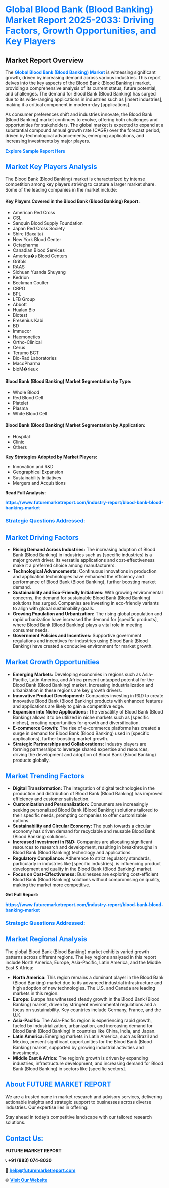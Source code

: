 <h1 style="color: #007BFF;">Global Blood Bank (Blood Banking) Market Report 2025-2033: Driving Factors, Growth Opportunities, and Key Players</h1>

<section id="overview">
<h2>Market Report Overview</h2>
<p>The <a href="https://www.futuremarketreport.com/industry-report/blood-bank-blood-banking-market" style="color: #007BFF; text-decoration: none;"><strong>Global Blood Bank (Blood Banking) Market</strong></a> is witnessing significant growth, driven by increasing demand across various industries. This report delves into the key aspects of the Blood Bank (Blood Banking) market, providing a comprehensive analysis of its current status, future potential, and challenges. The demand for Blood Bank (Blood Banking) has surged due to its wide-ranging applications in industries such as [insert industries], making it a critical component in modern-day [applications].</p>
<p>As consumer preferences shift and industries innovate, the Blood Bank (Blood Banking) market continues to evolve, offering both challenges and opportunities for stakeholders. The global market is expected to expand at a substantial compound annual growth rate (CAGR) over the forecast period, driven by technological advancements, emerging applications, and increasing investments by major players.</p>
</section>

<section id="overview">
<p><a href="https://www.futuremarketreport.com/request-sample/reportId=80189" style="color: #007BFF; text-decoration: none;"><strong>Explore Sample Report Here</strong></a></p>
</section>

<section id="key-players">
<h2 style="color: #007BFF;">Market Key Players Analysis</h2>
<p>The Blood Bank (Blood Banking) market is characterized by intense competition among key players striving to capture a larger market share. Some of the leading companies in the market include:</p>
<h4>Key Players Covered in the Blood Bank (Blood Banking) Report:</h4>
<ul><li>American Red Cross</li><li>CSL</li><li>Sanquin Blood Supply Foundation</li><li>Japan Red Cross Society</li><li>Shire (Baxalta)</li><li>New York Blood Center</li><li>Octapharma</li><li>Canadian Blood Services</li><li>America�s Blood Centers</li><li>Grifols</li><li>RAAS</li><li>Sichuan Yuanda Shuyang</li><li>Kedrion</li><li>Beckman Coulter</li><li>CBPO</li><li>BPL</li><li>LFB Group</li><li>Abbott</li><li>Hualan Bio</li><li>Biotest</li><li>Fresenius Kabi</li><li>BD</li><li>Immucor</li><li>Haemonetics</li><li>Ortho-Clinical</li><li>Cerus</li><li>Terumo BCT</li><li>Bio-Rad Laboratories</li><li>MacoPharma</li><li>bioM�rieux</li></ul>
<h4>Blood Bank (Blood Banking) Market Segmentation by Type:</h4>
<ul><li>Whole Blood</li><li>Red Blood Cell</li><li>Platelet</li><li>Plasma</li><li>White Blood Cell</li></ul>

<h4>Blood Bank (Blood Banking) Market Segmentation by Application:</h4>
<ul><li>Hospital</li><li>Clinic</li><li>Others</li></ul>
<p><strong>Key Strategies Adopted by Market Players:</strong></p>
<ul>
<li>Innovation and R&D</li>
<li>Geographical Expansion</li>
<li>Sustainability Initiatives</li>
<li>Mergers and Acquisitions</li>
</ul>
</section>

<section>
<p><strong>Read Full Analysis: </strong></p><a href="https://www.futuremarketreport.com/industry-report/blood-bank-blood-banking-market" style="color: #007BFF; text-decoration: none;"><strong>https://www.futuremarketreport.com/industry-report/blood-bank-blood-banking-market</strong></a>
<h3 style="color: #007BFF;">Strategic Questions Addressed:</h3>
</section>

<section id="driving-factors">
<h2 style="color: #007BFF;">Market Driving Factors</h2>
<ul>
<li><strong>Rising Demand Across Industries:</strong> The increasing adoption of Blood Bank (Blood Banking) in industries such as [specific industries] is a major growth driver. Its versatile applications and cost-effectiveness make it a preferred choice among manufacturers.</li>
<li><strong>Technological Advancements:</strong> Continuous innovations in production and application technologies have enhanced the efficiency and performance of Blood Bank (Blood Banking), further boosting market demand.</li>
<li><strong>Sustainability and Eco-Friendly Initiatives:</strong> With growing environmental concerns, the demand for sustainable Blood Bank (Blood Banking) solutions has surged. Companies are investing in eco-friendly variants to align with global sustainability goals.</li>
<li><strong>Growing Population and Urbanization:</strong> The rising global population and rapid urbanization have increased the demand for [specific products], where Blood Bank (Blood Banking) plays a vital role in meeting consumer needs.</li>
<li><strong>Government Policies and Incentives:</strong> Supportive government regulations and incentives for industries using Blood Bank (Blood Banking) have created a conducive environment for market growth.</li>
</ul>
</section>

<section id="growth-opportunities">
<h2 style="color: #007BFF;">Market Growth Opportunities</h2>
<ul>
<li><strong>Emerging Markets:</strong> Developing economies in regions such as Asia-Pacific, Latin America, and Africa present untapped potential for the Blood Bank (Blood Banking) market. Increasing industrialization and urbanization in these regions are key growth drivers.</li>
<li><strong>Innovative Product Development:</strong> Companies investing in R&D to create innovative Blood Bank (Blood Banking) products with enhanced features and applications are likely to gain a competitive edge.</li>
<li><strong>Expansion into Niche Applications:</strong> The versatility of Blood Bank (Blood Banking) allows it to be utilized in niche markets such as [specific niches], creating opportunities for growth and diversification.</li>
<li><strong>E-commerce Growth:</strong> The rise of e-commerce platforms has created a surge in demand for Blood Bank (Blood Banking) used in [specific applications], further boosting market growth.</li>
<li><strong>Strategic Partnerships and Collaborations:</strong> Industry players are forming partnerships to leverage shared expertise and resources, driving the development and adoption of Blood Bank (Blood Banking) products globally.</li>
</ul>
</section>

<section id="trending-factors">
<h2 style="color: #007BFF;">Market Trending Factors</h2>
<ul>
<li><strong>Digital Transformation:</strong> The integration of digital technologies in the production and distribution of Blood Bank (Blood Banking) has improved efficiency and customer satisfaction.</li>
<li><strong>Customization and Personalization:</strong> Consumers are increasingly seeking personalized Blood Bank (Blood Banking) solutions tailored to their specific needs, prompting companies to offer customizable options.</li>
<li><strong>Sustainability and Circular Economy:</strong> The push towards a circular economy has driven demand for recyclable and reusable Blood Bank (Blood Banking) solutions.</li>
<li><strong>Increased Investment in R&D:</strong> Companies are allocating significant resources to research and development, resulting in breakthroughs in Blood Bank (Blood Banking) technology and applications.</li>
<li><strong>Regulatory Compliance:</strong> Adherence to strict regulatory standards, particularly in industries like [specific industries], is influencing product development and quality in the Blood Bank (Blood Banking) market.</li>
<li><strong>Focus on Cost-Effectiveness:</strong> Businesses are exploring cost-efficient Blood Bank (Blood Banking) solutions without compromising on quality, making the market more competitive.</li>
</ul>
</section>

<section>
<p><strong>Get Full Report: </strong></p><a href="https://www.futuremarketreport.com/industry-report/blood-bank-blood-banking-market" style="color: #007BFF; text-decoration: none;"><strong>https://www.futuremarketreport.com/industry-report/blood-bank-blood-banking-market</strong></a>
<h3 style="color: #007BFF;">Strategic Questions Addressed:</h3>
</section>


<section id="regional-analysis">
<h2 style="color: #007BFF;">Market Regional Analysis</h2>
<p>The global Blood Bank (Blood Banking) market exhibits varied growth patterns across different regions. The key regions analyzed in this report include North America, Europe, Asia-Pacific, Latin America, and the Middle East & Africa:</p>
<ul>
<li><strong>North America:</strong> This region remains a dominant player in the Blood Bank (Blood Banking) market due to its advanced industrial infrastructure and high adoption of new technologies. The U.S. and Canada are leading markets in this region.</li>
<li><strong>Europe:</strong> Europe has witnessed steady growth in the Blood Bank (Blood Banking) market, driven by stringent environmental regulations and a focus on sustainability. Key countries include Germany, France, and the U.K.</li>
<li><strong>Asia-Pacific:</strong> The Asia-Pacific region is experiencing rapid growth, fueled by industrialization, urbanization, and increasing demand for Blood Bank (Blood Banking) in countries like China, India, and Japan.</li>
<li><strong>Latin America:</strong> Emerging markets in Latin America, such as Brazil and Mexico, present significant opportunities for the Blood Bank (Blood Banking) market, supported by growing industrial activities and investments.</li>
<li><strong>Middle East & Africa:</strong> The region’s growth is driven by expanding industries, infrastructure development, and increasing demand for Blood Bank (Blood Banking) in sectors like [specific sectors].</li>
</ul>
</section>

<footer>
<h2 style="color: #007BFF;">About FUTURE MARKET REPORT</h2>
<p>We are a trusted name in market research and advisory services, delivering actionable insights and strategic support to businesses across diverse industries. Our expertise lies in offering:</p>

<p>Stay ahead in today’s competitive landscape with our tailored research solutions.</p>

<h2 style="color: #007BFF;">Contact Us:</h2>
<p><strong>FUTURE MARKET REPORT</strong></p>
<p>📞 <strong>+91 (883) 074-8030</strong></p>
<p>📧 <strong><a href="mailto:help@futuremarketreport.com" style="color: #007BFF;">help@futuremarketreport.com</a></strong></p>
<p>🌐 <strong><a href="https://www.futuremarketreport.com/" style="color: #007BFF;">Visit Our Website</a></strong></p>
</footer>